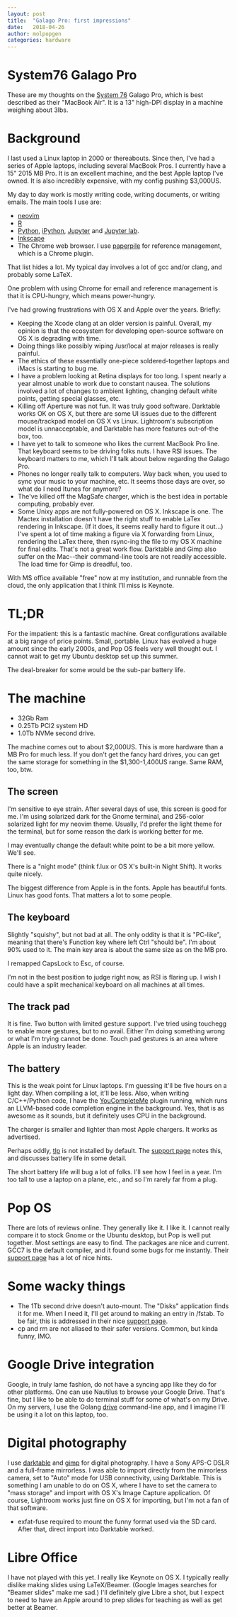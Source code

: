 ```yaml
---
layout: post
title:  "Galago Pro: first impressions"
date:   2018-04-26
author: molpopgen
categories: hardware
---
```


# System76 Galago Pro

These are my thoughts on the [System 76](http://www.system76.com) Galago Pro, which is best described as their "MacBook
Air".  It is a 13" high-DPI display in a machine weighing about 3lbs.

# Background

I last used a Linux laptop in 2000 or thereabouts.  Since then, I've had a series of Apple laptops, including several
MacBook Pros.  I currently have a 15" 2015 MB Pro.  It is an excellent machine, and the best Apple laptop I've owned.
It is also incredibly expensive, with my config pushing $3,000US.

My day to day work is mostly writing code, writing documents, or writing emails.  The main tools I use are:

* [neovim](http://neovim.io)
* [R](http://r-project.org)
* [Python](http://www.python.org), [iPython](http://www.ipython.org), [Jupyter](http://www.jupyter.org) and [Jupyter lab](https://github.com/jupyterlab/jupyterlab).
* [Inkscape](http://www.inkscape.org)
* The Chrome web browser.  I use [paperpile](http://paperpile.com) for reference management, which is a Chrome plugin.

That list hides a lot.  My typical day involves a lot of gcc and/or clang, and probably some LaTeX.

One problem with using Chrome for email and reference management is that it is CPU-hungry, which means power-hungry.

I've had growing frustrations with OS X and Apple over the years.  Briefly:

* Keeping the Xcode clang at an older version is painful.  Overall, my opinion is that the ecosystem for developing open-source software on
  OS X is degrading with time.
* Doing things like possibly wiping /usr/local at major releases is really painful.
* The ethics of these essentially one-piece soldered-together laptops and iMacs is starting to bug me.
* I have a problem looking at Retina displays for too long.  I spent nearly a year almost unable to work due to constant
  nausea.  The solutions involved a lot of changes to ambient lighting, changing default white points, getting special
  glasses, etc.
* Killing off Aperture was not fun.  It was truly good software.  Darktable works OK on OS X, but there are some UI
  issues due to the different mouse/trackpad model on OS X vs Linux.  Lightroom's subscription model is unnacceptable,
  and Darktable has more features out-of-the box, too.
* I have yet to talk to someone who likes the current MacBook Pro line.  That keyboard seems to be driving folks nuts.
  I have RSI issues. The keyboard matters to me, which I'll talk about below regarding the Galago Pro.
* Phones no longer really talk to computers.  Way back when, you used to sync your music to your machine, etc.  It seems
  those days are over, so what do I need Itunes for anymore?
* The've killed off the MagSafe charger, which is the best idea in portable computing, probably ever.
* Some Unixy apps are not fully-powered on OS X.  Inkscape is one. The Mactex installation doesn't have the right stuff
  to enable LaTex rendering in Inkscape. (If it does, it seems really hard to figure it out...)  I've spent a lot of
  time making a figure via X forwarding from Linux, rendering the LaTex there, then rsync-ing the file to my OS X
  machine for final edits. That's not a great work flow.  Darktable and Gimp also suffer on the Mac--their command-line
  tools are not readily accessible.  The load time for Gimp is dreadful, too.

With MS office available "free" now at my institution, and runnable from the cloud, the only application that I think
I'll miss is Keynote.

# TL;DR

For the impatient: this is a fantastic machine.  Great configurations available at a big range of price points.  Small,
portable.  Linux has evolved a huge amount since the early 2000s, and Pop OS feels very well thought out.  I cannot wait
to get my Ubuntu desktop set up this summer.

The deal-breaker for some would be the sub-par battery life.


# The machine

* 32Gb Ram
* 0.25Tb PCI2 system HD
* 1.0Tb NVMe second drive.

The machine comes out to about $2,000US.  This is more hardware than a MB Pro for much less.  If you don't get the fancy
hard drives, you can get the same storage for something in the $1,300-1,400US range.  Same RAM, too, btw.


## The screen

I'm sensitive to eye strain.  After several days of use, this screen is good for me.  I'm using solarized dark for the
Gnome terminal, and 256-color solarized light for my neovim theme.  Usually, I'd prefer the light theme for the
terminal, but for some reason the dark is working better for me.

I may eventually change the default white point to be a bit more yellow.  We'll see.

There is a "night mode" (think f.lux or OS X's built-in Night Shift).  It works quite nicely.

The biggest difference from Apple is in the fonts.  Apple has beautiful fonts.  Linux has good fonts.  That matters a
lot to some people.

## The keyboard

Slightly "squishy", but not bad at all.  The only oddity is that it is "PC-like", meaning that there's Function key
where left Ctrl "should be".  I'm about 90% used to it.  The main key area is about the same size as on the MB pro.

I remapped CapsLock to Esc, of course.  

I'm not in the best position to judge right now, as RSI is flaring up.  I wish I could have a split mechanical keyboard
on all machines at all times.


## The track pad

It is fine. Two button with limited gesture support.  I've tried using touchegg to enable more gestures, but to no
avail. Either I'm doing something wrong or what I'm trying cannot be done.  Touch pad gestures is an area where Apple is
an industry leader.

## The battery

This is the weak point for Linux laptops.  I'm guessing it'll be five hours on a light day. When compiling a lot, it'll
be less.  Also, when writing C/C++/Python code, I have the [YouCompleteMe](https://valloric.github.io/YouCompleteMe/)
plugin running, which runs an LLVM-based code completion engine in the background.  Yes, that is as awesome as it
sounds, but it definitely uses CPU in the background.

The charger is smaller and lighter than most Apple chargers.  It works as advertised.

Perhaps oddly, [tlp](https://www.tecmint.com/tlp-increase-and-optimize-linux-battery-life/) is not installed by default.
The [support page](http://support.system76.com/) notes this, and discusses battery life in some detail.

The short battery life will bug a lot of folks.  I'll see how I feel in a year. I'm too tall to use a laptop on a plane,
etc., and so I'm rarely far from a plug.

# Pop OS

There are lots of reviews online.  They generally like it.  I like it.  I cannot really compare it to stock Gnome or the
Ubuntu desktop, but Pop is well put together.  Most settings are easy to find.  The packages are nice and current. GCC7
is the default compiler, and it found some bugs for me instantly.  Their [support page](http://support.system76.com/) has a lot of nice hints.

# Some wacky things

* The 1Tb second drive doesn't auto-mount.  The "Disks" application finds it for me.  When I need it, I'll
  get around to making an entry in /fstab.  To be fair, this is addressed in their nice [support
  page](http://support.system76.com/).
* cp and rm are not aliased to their safer versions.  Common, but kinda funny, IMO.

# Google Drive integration

Google, in truly lame fashion, do not have a syncing app like they do for other platforms. One can use Nautilus to
browse your Google Drive. That's fine, but I like to be able to do terminal stuff for some of what's on my Drive.  On my
servers, I use the Golang [drive](https://github.com/odeke-em/drive) command-line app, and I imagine I'll be using it a
lot on this laptop, too.

# Digital photography

I use [darktable](http://darktable.org) and [gimp](http://gimp.org) for digital photography.  I have a Sony APS-C DSLR
and a full-frame mirrorless.  I was able to import directly from the mirrorless camera, set to "Auto" mode for USB
connectivity, using Darktable.  This is something I am unable to do on OS X, where I have to set the camera to "mass
storage" and import with OS X's Image Capture application.  Of course, Lightroom works just fine on OS X for importing,
but I'm not a fan of that software.

* exfat-fuse required to mount the funny format used via the SD card.  After that, direct import into Darktable worked.

# Libre Office

I have not played with this yet. I really like Keynote on OS X.  I typically really dislike making slides using
LaTeX/Beamer. (Google Images searches for "Beamer slides" make me sad.) I'll definitely give Libre a shot, but I expect to need to have an Apple around to prep slides for
teaching as well as get better at Beamer.
